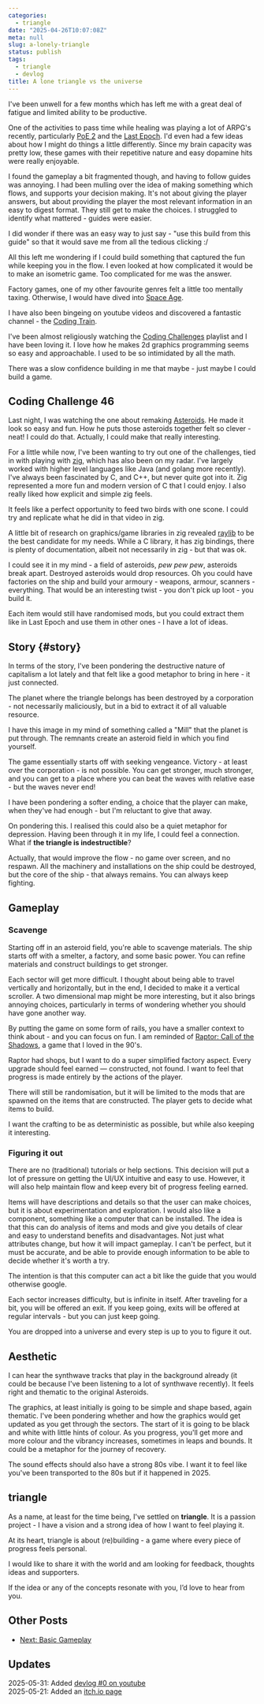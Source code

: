 ```yaml
---
categories:
  - triangle
date: "2025-04-26T10:07:08Z"
meta: null
slug: a-lonely-triangle
status: publish
tags:
  - triangle
  - devlog
title: A lone triangle vs the universe
---
```


I've been unwell for a few months which has left me with a great deal of fatigue
and limited ability to be productive.

One of the activities to pass time while healing was playing a lot of ARPG's
recently, particularly [PoE 2](https://pathofexile2.com/home) and the
[Last Epoch](https://lastepoch.com/). I'd even had a few ideas about how I might
do things a little differently. Since my brain capacity was pretty low, these
games with their repetitive nature and easy dopamine hits were really enjoyable.

I found the gameplay a bit fragmented though, and having to follow guides was
annoying. I had been mulling over the idea of making something which flows, and
supports your decision making. It's not about giving the player answers, but
about providing the player the most relevant information in an easy to digest
format. They still get to make the choices. I struggled to identify what
mattered - guides were easier.

I did wonder if there was an easy way to just say - "use this build from this
guide" so that it would save me from all the tedious clicking :/

All this left me wondering if I could build something that captured the fun
while keeping you in the flow. I even looked at how complicated it would be to
make an isometric game. Too complicated for me was the answer.

Factory games, one of my other favourite genres felt a little too mentally
taxing. Otherwise, I would have dived into
[Space Age](https://factorio.com/buy-space-age).

I have also been bingeing on youtube videos and discovered a fantastic channel -
the [Coding Train](https://www.youtube.com/@TheCodingTrain).

I've been almost religiously watching the
[Coding Challenges](https://www.youtube.com/watch?v=17WoOqgXsRM&list=PLRqwX-V7Uu6ZiZxtDDRCi6uhfTH4FilpH)
playlist and I have been loving it. I love how he makes 2d graphics programming
seems so easy and approachable. I used to be so intimidated by all the math.

There was a slow confidence building in me that maybe - just maybe I could build
a game.

<!--more-->

## Coding Challenge 46

Last night, I was watching the one about remaking
[Asteroids](https://www.youtube.com/watch?v=hacZU523FyM). He made it look so
easy and fun. How he puts those asteroids together felt so clever - neat! I
could do that. Actually, I could make that really interesting.

For a little while now, I've been wanting to try out one of the challenges, tied
in with playing with [zig](https://ziglang.org/), which has also been on my
radar. I've largely worked with higher level languages like Java (and golang
more recently). I've always been fascinated by C, and C++, but never quite got
into it. Zig represented a more fun and modern version of C that I could enjoy.
I also really liked how explicit and simple zig feels.

It feels like a perfect opportunity to feed two birds with one scone. I could
try and replicate what he did in that video in zig.

A little bit of research on graphics/game libraries in zig revealed
[raylib](https://www.raylib.com/) to be the best candidate for my needs. While a
C library, it has zig bindings, there is plenty of documentation, albeit not
necessarily in zig - but that was ok.

I could see it in my mind - a field of asteroids, _pew pew pew_, asteroids break
apart. Destroyed asteroids would drop resources. Oh you could have factories on
the ship and build your armoury - weapons, armour, scanners - everything. That
would be an interesting twist - you don't pick up loot - you build it.

Each item would still have randomised mods, but you could extract them like in
Last Epoch and use them in other ones - I have a lot of ideas.

## Story {#story}

In terms of the story, I've been pondering the destructive nature of capitalism
a lot lately and that felt like a good metaphor to bring in here - it just
connected.

The planet where the triangle belongs has been destroyed by a corporation - not
necessarily maliciously, but in a bid to extract it of all valuable resource.

I have this image in my mind of something called a "Mill" that the planet is put
through. The remnants create an asteroid field in which you find yourself.

The game essentially starts off with seeking vengeance. Victory - at least over
the corporation - is not possible. You can get stronger, much stronger, and you
can get to a place where you can beat the waves with relative ease - but the
waves never end!

I have been pondering a softer ending, a choice that the player can make, when
they've had enough - but I'm reluctant to give that away.

On pondering this. I realised this could also be a quiet metaphor for
depression. Having been through it in my life, I could feel a connection. What
if **the triangle is indestructible**?

Actually, that would improve the flow - no game over screen, and no respawn. All
the machinery and installations on the ship could be destroyed, but the core of
the ship - that always remains. You can always keep fighting.

## Gameplay

### Scavenge

Starting off in an asteroid field, you're able to scavenge materials. The ship
starts off with a smelter, a factory, and some basic power. You can refine
materials and construct buildings to get stronger.

Each sector will get more difficult. I thought about being able to travel
vertically and horizontally, but in the end, I decided to make it a vertical
scroller. A two dimensional map might be more interesting, but it also brings
annoying choices, particularly in terms of wondering whether you should have
gone another way.

By putting the game on some form of rails, you have a smaller context to think
about - and you can focus on fun. I am reminded of
[Raptor: Call of the Shadows](https://en.wikipedia.org/wiki/Raptor:_Call_of_the_Shadows),
a game that I loved in the 90's.

Raptor had shops, but I want to do a super simplified factory aspect. Every
upgrade should feel earned — constructed, not found. I want to feel that
progress is made entirely by the actions of the player.

There will still be randomisation, but it will be limited to the mods that are
spawned on the items that are constructed. The player gets to decide what items
to build.

I want the crafting to be as deterministic as possible, but while also keeping
it interesting.

### Figuring it out

There are no (traditional) tutorials or help sections. This decision will put a
lot of pressure on getting the UI/UX intuitive and easy to use. However, it will
also help maintain flow and keep every bit of progress feeling earned.

Items will have descriptions and details so that the user can make choices, but
it is about experimentation and exploration. I would also like a component,
something like a computer that can be installed. The idea is that this can do
analysis of items and mods and give you details of clear and easy to understand
benefits and disadvantages. Not just what attributes change, but how it will
impact gameplay. I can't be perfect, but it must be accurate, and be able to
provide enough information to be able to decide whether it's worth a try.

The intention is that this computer can act a bit like the guide that you would
otherwise google.

Each sector increases difficulty, but is infinite in itself. After traveling for
a bit, you will be offered an exit. If you keep going, exits will be offered at
regular intervals - but you can just keep going.

You are dropped into a universe and every step is up to you to figure it out.

## Aesthetic

I can hear the synthwave tracks that play in the background already (it could be
because I've been listening to a lot of synthwave recently). It feels right and
thematic to the original Asteroids.

The graphics, at least initially is going to be simple and shape based, again
thematic. I've been pondering whether and how the graphics would get updated as
you get through the sectors. The start of it is going to be black and white with
little hints of colour. As you progress, you'll get more and more colour and the
vibrancy increases, sometimes in leaps and bounds. It could be a metaphor for
the journey of recovery.

The sound effects should also have a strong 80s vibe. I want it to feel like
you've been transported to the 80s but if it happened in 2025.

## triangle

As a name, at least for the time being, I've settled on **triangle**. It is a
passion project - I have a vision and a strong idea of how I want to feel
playing it.

At its heart, triangle is about (re)building - a game where every piece of
progress feels personal.

I would like to share it with the world and am looking for feedback, thoughts
ideas and supporters.

If the idea or any of the concepts resonate with you, I’d love to hear from you.

## Other Posts

- [Next: Basic Gameplay](/2025/05/08/basic-gameplay/)

## Updates

2025-05-31: Added [devlog #0 on youtube](https://youtu.be/8pBPQbJtIJk)\
2025-05-21: Added an [itch.io page](https://droneah.itch.io/triangle)

